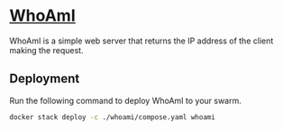 # [WhoAmI](https://github.com/traefik/whoami)

WhoAmI is a simple web server that returns the IP address of the client making the request.

## Deployment

Run the following command to deploy WhoAmI to your swarm.

```bash
docker stack deploy -c ./whoami/compose.yaml whoami
```
